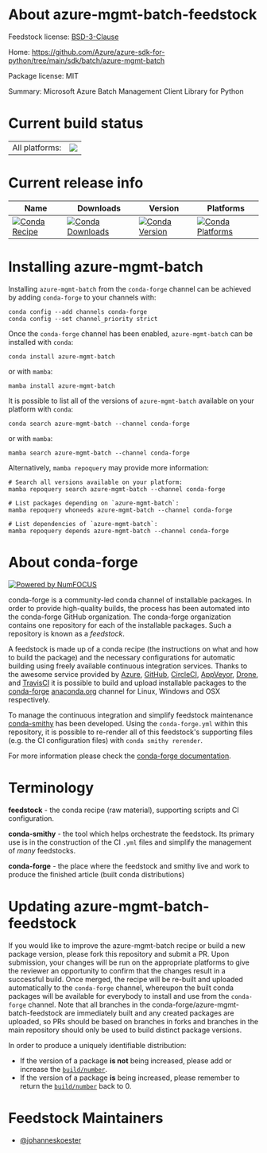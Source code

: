 About azure-mgmt-batch-feedstock
================================

Feedstock license: [BSD-3-Clause](https://github.com/conda-forge/azure-mgmt-batch-feedstock/blob/main/LICENSE.txt)

Home: https://github.com/Azure/azure-sdk-for-python/tree/main/sdk/batch/azure-mgmt-batch

Package license: MIT

Summary: Microsoft Azure Batch Management Client Library for Python

Current build status
====================


<table><tr><td>All platforms:</td>
    <td>
      <a href="https://dev.azure.com/conda-forge/feedstock-builds/_build/latest?definitionId=19379&branchName=main">
        <img src="https://dev.azure.com/conda-forge/feedstock-builds/_apis/build/status/azure-mgmt-batch-feedstock?branchName=main">
      </a>
    </td>
  </tr>
</table>

Current release info
====================

| Name | Downloads | Version | Platforms |
| --- | --- | --- | --- |
| [![Conda Recipe](https://img.shields.io/badge/recipe-azure--mgmt--batch-green.svg)](https://anaconda.org/conda-forge/azure-mgmt-batch) | [![Conda Downloads](https://img.shields.io/conda/dn/conda-forge/azure-mgmt-batch.svg)](https://anaconda.org/conda-forge/azure-mgmt-batch) | [![Conda Version](https://img.shields.io/conda/vn/conda-forge/azure-mgmt-batch.svg)](https://anaconda.org/conda-forge/azure-mgmt-batch) | [![Conda Platforms](https://img.shields.io/conda/pn/conda-forge/azure-mgmt-batch.svg)](https://anaconda.org/conda-forge/azure-mgmt-batch) |

Installing azure-mgmt-batch
===========================

Installing `azure-mgmt-batch` from the `conda-forge` channel can be achieved by adding `conda-forge` to your channels with:

```
conda config --add channels conda-forge
conda config --set channel_priority strict
```

Once the `conda-forge` channel has been enabled, `azure-mgmt-batch` can be installed with `conda`:

```
conda install azure-mgmt-batch
```

or with `mamba`:

```
mamba install azure-mgmt-batch
```

It is possible to list all of the versions of `azure-mgmt-batch` available on your platform with `conda`:

```
conda search azure-mgmt-batch --channel conda-forge
```

or with `mamba`:

```
mamba search azure-mgmt-batch --channel conda-forge
```

Alternatively, `mamba repoquery` may provide more information:

```
# Search all versions available on your platform:
mamba repoquery search azure-mgmt-batch --channel conda-forge

# List packages depending on `azure-mgmt-batch`:
mamba repoquery whoneeds azure-mgmt-batch --channel conda-forge

# List dependencies of `azure-mgmt-batch`:
mamba repoquery depends azure-mgmt-batch --channel conda-forge
```


About conda-forge
=================

[![Powered by
NumFOCUS](https://img.shields.io/badge/powered%20by-NumFOCUS-orange.svg?style=flat&colorA=E1523D&colorB=007D8A)](https://numfocus.org)

conda-forge is a community-led conda channel of installable packages.
In order to provide high-quality builds, the process has been automated into the
conda-forge GitHub organization. The conda-forge organization contains one repository
for each of the installable packages. Such a repository is known as a *feedstock*.

A feedstock is made up of a conda recipe (the instructions on what and how to build
the package) and the necessary configurations for automatic building using freely
available continuous integration services. Thanks to the awesome service provided by
[Azure](https://azure.microsoft.com/en-us/services/devops/), [GitHub](https://github.com/),
[CircleCI](https://circleci.com/), [AppVeyor](https://www.appveyor.com/),
[Drone](https://cloud.drone.io/welcome), and [TravisCI](https://travis-ci.com/)
it is possible to build and upload installable packages to the
[conda-forge](https://anaconda.org/conda-forge) [anaconda.org](https://anaconda.org/)
channel for Linux, Windows and OSX respectively.

To manage the continuous integration and simplify feedstock maintenance
[conda-smithy](https://github.com/conda-forge/conda-smithy) has been developed.
Using the ``conda-forge.yml`` within this repository, it is possible to re-render all of
this feedstock's supporting files (e.g. the CI configuration files) with ``conda smithy rerender``.

For more information please check the [conda-forge documentation](https://conda-forge.org/docs/).

Terminology
===========

**feedstock** - the conda recipe (raw material), supporting scripts and CI configuration.

**conda-smithy** - the tool which helps orchestrate the feedstock.
                   Its primary use is in the construction of the CI ``.yml`` files
                   and simplify the management of *many* feedstocks.

**conda-forge** - the place where the feedstock and smithy live and work to
                  produce the finished article (built conda distributions)


Updating azure-mgmt-batch-feedstock
===================================

If you would like to improve the azure-mgmt-batch recipe or build a new
package version, please fork this repository and submit a PR. Upon submission,
your changes will be run on the appropriate platforms to give the reviewer an
opportunity to confirm that the changes result in a successful build. Once
merged, the recipe will be re-built and uploaded automatically to the
`conda-forge` channel, whereupon the built conda packages will be available for
everybody to install and use from the `conda-forge` channel.
Note that all branches in the conda-forge/azure-mgmt-batch-feedstock are
immediately built and any created packages are uploaded, so PRs should be based
on branches in forks and branches in the main repository should only be used to
build distinct package versions.

In order to produce a uniquely identifiable distribution:
 * If the version of a package **is not** being increased, please add or increase
   the [``build/number``](https://docs.conda.io/projects/conda-build/en/latest/resources/define-metadata.html#build-number-and-string).
 * If the version of a package **is** being increased, please remember to return
   the [``build/number``](https://docs.conda.io/projects/conda-build/en/latest/resources/define-metadata.html#build-number-and-string)
   back to 0.

Feedstock Maintainers
=====================

* [@johanneskoester](https://github.com/johanneskoester/)

